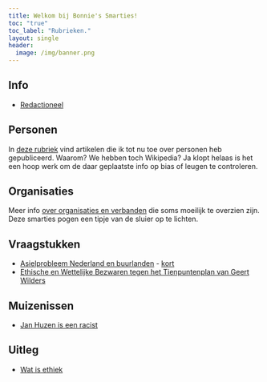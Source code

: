 ```yaml
---
title: Welkom bij Bonnie's Smarties!
toc: "true"
toc_label: "Rubrieken."
layout: single
header:
  image: /img/banner.png
---
```

## Info

* [Redactioneel](Redactioneel.md)

## Personen

In [deze rubriek](personen) vind artikelen die ik tot nu toe over personen heb gepubliceerd. Waarom? We hebben toch Wikipedia? Ja klopt helaas is het een hoop werk om de daar geplaatste info op bias of leugen te controleren.

## Organisaties

Meer info [over organisaties en verbanden](organisaties) die soms moeilijk te overzien zijn. Deze smarties pogen een tipje van de sluier op te lichten.

## Vraagstukken

* [Asielprobleem Nederland en buurlanden](Asielprobleem.md) - [kort](Asielprobleem-b1.md)
* [Ethische en Wettelijke Bezwaren tegen het Tienpuntenplan van Geert Wilders](10_punten_plan.md)


## Muizenissen
* [Jan Huzen is een racist](Jan_Huzen_is_een_racist.md)

## Uitleg

* [Wat is ethiek](Wat_is_ethiek.md)

